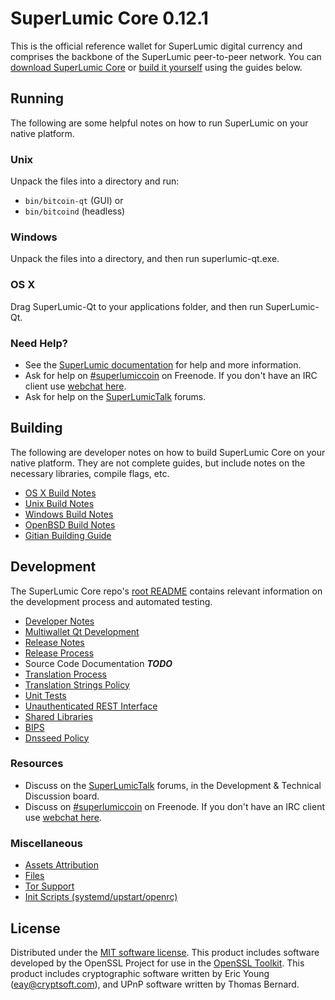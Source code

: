 SuperLumic Core 0.12.1
=====================

This is the official reference wallet for SuperLumic digital currency and comprises the backbone of the SuperLumic peer-to-peer network. You can [download SuperLumic Core](https://www.superlumic.org/downloads/) or [build it yourself](#building) using the guides below.

Running
---------------------
The following are some helpful notes on how to run SuperLumic on your native platform.

### Unix

Unpack the files into a directory and run:

- `bin/bitcoin-qt` (GUI) or
- `bin/bitcoind` (headless)

### Windows

Unpack the files into a directory, and then run superlumic-qt.exe.

### OS X

Drag SuperLumic-Qt to your applications folder, and then run SuperLumic-Qt.

### Need Help?

* See the [SuperLumic documentation](https://superlumiccoin.atlassian.net/wiki/display/DOC)
for help and more information.
* Ask for help on [#superlumiccoin](http://webchat.freenode.net?channels=superlumiccoin) on Freenode. If you don't have an IRC client use [webchat here](http://webchat.freenode.net?channels=superlumiccoin).
* Ask for help on the [SuperLumicTalk](https://superlumictalk.org/) forums.

Building
---------------------
The following are developer notes on how to build SuperLumic Core on your native platform. They are not complete guides, but include notes on the necessary libraries, compile flags, etc.

- [OS X Build Notes](build-osx.md)
- [Unix Build Notes](build-unix.md)
- [Windows Build Notes](build-windows.md)
- [OpenBSD Build Notes](build-openbsd.md)
- [Gitian Building Guide](gitian-building.md)

Development
---------------------
The SuperLumic Core repo's [root README](/README.md) contains relevant information on the development process and automated testing.

- [Developer Notes](developer-notes.md)
- [Multiwallet Qt Development](multiwallet-qt.md)
- [Release Notes](release-notes.md)
- [Release Process](release-process.md)
- Source Code Documentation ***TODO***
- [Translation Process](translation_process.md)
- [Translation Strings Policy](translation_strings_policy.md)
- [Unit Tests](unit-tests.md)
- [Unauthenticated REST Interface](REST-interface.md)
- [Shared Libraries](shared-libraries.md)
- [BIPS](bips.md)
- [Dnsseed Policy](dnsseed-policy.md)

### Resources
* Discuss on the [SuperLumicTalk](https://superlumictalk.org/) forums, in the Development & Technical Discussion board.
* Discuss on [#superlumiccoin](http://webchat.freenode.net/?channels=superlumiccoin) on Freenode. If you don't have an IRC client use [webchat here](http://webchat.freenode.net/?channels=superlumiccoin).

### Miscellaneous
- [Assets Attribution](assets-attribution.md)
- [Files](files.md)
- [Tor Support](tor.md)
- [Init Scripts (systemd/upstart/openrc)](init.md)

License
---------------------
Distributed under the [MIT software license](http://www.opensource.org/licenses/mit-license.php).
This product includes software developed by the OpenSSL Project for use in the [OpenSSL Toolkit](https://www.openssl.org/). This product includes
cryptographic software written by Eric Young ([eay@cryptsoft.com](mailto:eay@cryptsoft.com)), and UPnP software written by Thomas Bernard.

